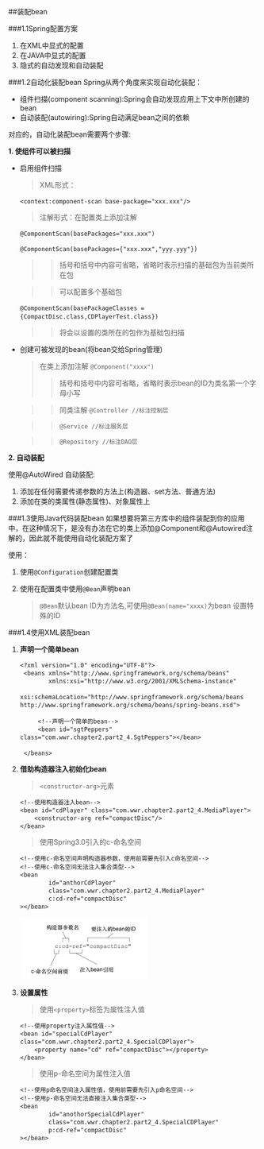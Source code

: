 ##装配bean

###1.1Spring配置方案

1. 在XML中显式的配置
2. 在JAVA中显式的配置
3. 隐式的自动发现和自动装配

###1.2自动化装配bean
Spring从两个角度来实现自动化装配：
- 组件扫描(component scanning):Spring会自动发现应用上下文中所创建的bean
- 自动装配(autowiring):Spring自动满足bean之间的依赖

对应的，自动化装配bean需要两个步骤:

__1. 使组件可以被扫描__
- 启用组件扫描
    >XML形式：

    `<context:component-scan base-package="xxx.xxx"/>`
 
    >注解形式：在配置类上添加注解

    `@ComponentScan(basePackages="xxx.xxx")`

    `@ComponentScan(basePackages={"xxx.xxx","yyy.yyy"})`
    
    >>  括号和括号中内容可省略，省略时表示扫描的基础包为当前类所在包

    >>  可以配置多个基础包

    `@ComponentScan(basePackageClasses = {CompactDisc.class,CDPlayerTest.class})`
    >>将会以设置的类所在的包作为基础包扫描
- 创建可被发现的bean(将bean交给Spring管理)
    
    >在类上添加注解
    `@Component("xxxx")`
    >>括号和括号中内容可省略，省略时表示bean的ID为类名第一个字母小写
        
    >>同类注解
    >>`@Controller //标注控制层`

    >>`@Service //标注服务层`

    >>`@Repository //标注DAO层`
    
__2. 自动装配__

使用@AutoWired 自动装配:
1. 添加在任何需要传递参数的方法上(构造器、set方法、普通方法)
2. 添加在类的类属性(静态属性)、对象属性上

###1.3使用Java代码装配bean
如果想要将第三方库中的组件装配到你的应用中，在这种情况下，是没有办法在它的类上添加@Component和@Autowired注解的，因此就不能使用自动化装配方案了

使用：
1. 使用`@Configuration`创建配置类
2. 使用在配置类中使用`@Bean`声明bean

    > `@Bean`默认bean ID为方法名,可使用`@Bean(name="xxxx)`为bean 设置特殊的ID

###1.4使用XML装配bean 

1. **声明一个简单bean**

    ```
    <?xml version="1.0" encoding="UTF-8"?>
     <beans xmlns="http://www.springframework.org/schema/beans"
            xmlns:xsi="http://www.w3.org/2001/XMLSchema-instance"
            xsi:schemaLocation="http://www.springframework.org/schema/beans http://www.springframework.org/schema/beans/spring-beans.xsd">
     
         <!--声明一个简单的bean-->
         <bean id="sgtPeppers" class="com.wwr.chapter2.part2_4.SgtPeppers"></bean>
         
     </beans>
     ```
2. **借助构造器注入初始化bean**
    >`<constructor-arg>`元素
    ```
    <!--使用构造器注入bean-->
    <bean id="cdPlayer" class="com.wwr.chapter2.part2_4.MediaPlayer">
        <constructor-arg ref="compactDisc"/>
    </bean>
    ```
    >使用Spring3.0引入的c-命名空间
    ```
    <!--使用c-命名空间声明构造器参数，使用前需要先引入c命名空间-->
    <!--使用c-命名空间无法注入集合类型-->
    <bean
            id="anthorCdPlayer"
            class="com.wwr.chapter2.part2_4.MediaPlayer"
            c:cd-ref="compactDisc"
    ></bean>
    ```
    ![c-命名空间规则](c-命名空间规则.png)
3. **设置属性**
    >使用`<property>`标签为属性注入值
    ```
    <!--使用property注入属性值-->
    <bean id="specialCdPlayer" class="com.wwr.chapter2.part2_4.SpecialCDPlayer">
        <property name="cd" ref="compactDisc"></property>
    </bean>
    ```
    >使用p-命名空间为属性注入值
    ```
    <!--使用p命名空间注入属性值，使用前需要先引入p命名空间-->
    <!--使用p-命名空间无法直接注入集合类型-->
    <bean
            id="anothorSpecialCdPlayer"
            class="com.wwr.chapter2.part2_4.SpecialCDPlayer"
            p:cd-ref="compactDisc"
    ></bean>
    ```